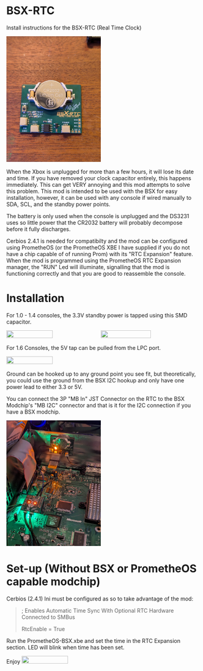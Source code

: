 # BSX-RTC
Install instructions for the BSX-RTC (Real Time Clock)

<img src="https://github.com/Bowlsnapper/BSX-RTC/blob/main/PXL_20250124_031137832.jpg" width=49% height=49%>


When the Xbox is unplugged for more than a few hours, it will lose its date and time. If you have removed your clock capacitor entirely, this happens immediately. This can get VERY annoying and this mod attempts to solve this problem. This mod is intended to be used with the BSX for easy installation, however, it can be used with any console if wired manually to SDA, SCL, and the standby power points.

The battery is only used when the console is unplugged and the DS3231 uses so little power that the CR2032 battery will probably decompose before it fully discharges. 

Cerbios 2.4.1 is needed for compatibilty and the mod can be configured using PrometheOS (or the PrometheOS XBE I have supplied if you do not have a chip capable of of running Prom) with its "RTC Expansion" feature. When the mod is programmed using the PrometheOS RTC Expansion manager, the "RUN" Led will illuminate, signalling that the mod is functioning correctly and that you are good to reassemble the console. 

# Installation
For 1.0 - 1.4 consoles, the 3.3V standby power is tapped using this SMD capacitor.

<img src="https://github.com/Bowlsnapper/BSX-RTC/blob/main/1011Board.png" width=49% height=49%><img src="https://github.com/Bowlsnapper/BSX-RTC/blob/main/1214Board.png" width=51% height=51%>

For 1.6 Consoles, the 5V tap can be pulled from the LPC port.

<img src="https://github.com/Bowlsnapper/BSX-RTC/blob/main/1.6%20Install.png" width=49% height=49%>

Ground can be hooked up to any ground point you see fit, but theoretically, you could use the ground from the BSX I2C hookup and only have one power lead to either 3.3 or 5V.

You can connect the 3P "MB In" JST Connector on the RTC to the BSX Modchip's "MB I2C" connector and that is it for the I2C connection if you have a BSX modchip.

<img src="https://github.com/Bowlsnapper/BSX-RTC/blob/main/PXL_20250202_061327993.jpg" width=49% height=49%>

# Set-up (Without BSX or PrometheOS capable modchip)
Cerbios (2.4.1) Ini must be configured as so to take advantage of the mod:

> ; Enables Automatic Time Sync With Optional RTC Hardware Connected to SMBus
> 
> RtcEnable = True

Run the PrometheOS-BSX.xbe and set the time in the RTC Expansion section. LED will blink when time has been set.

Enjoy
<img src="!https://github.com/Bowlsnapper/BSX-RTC/blob/main/JST_Layouts.png" width=49% height=49%>
